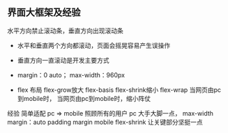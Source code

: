 ## 界面大框架及经验

水平方向禁止滚动条，垂直方向出现滚动条
- 水平和垂直两个方向都滚动，页面会摇晃容易产生误操作
- 垂直方向一直滚动是开发主要方式

- margin：0 auto； max-width：960px 

- flex 布局
flex-grow放大 flex-basis flex-shrink缩小 flex-wrap
当网页由pc到mobile时，
当网页由pc到mobile时，缩小阵仗

经验 简单适配 pc => mobile 照顾所有的用户
pc 大手大脚一点， max-width margin：auto
padding margin
mobile flex-shrink 让关键部分坚挺一点